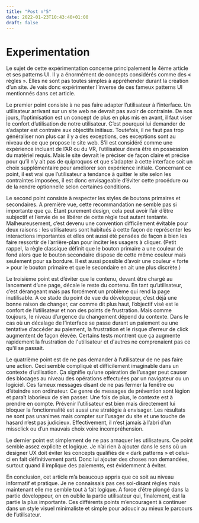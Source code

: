 ```yaml
---
title: "Post n°5"
date: 2022-01-23T10:43:40+01:00
draft: false
---
```


# Experimentation

Le sujet de cette expérimentation concerne principalement le 4ème article et ses patterns UI. Il y a énormément de concepts considérés comme des « règles ». Elles ne sont pas toutes simples à appréhender durant la création d’un site. Je vais donc expérimenter l’inverse de ces fameux patterns UI mentionnés dans cet article.

Le premier point consiste à ne pas faire adapter l’utilisateur à l’interface. Un utilisateur arrivant sur un site web ne devrait pas avoir de contrainte. De nos jours, l’optimisation est un concept de plus en plus mis en avant, il faut viser le confort d’utilisation de notre utilisateur. C’est pourquoi lui demander de s’adapter est contraire aux objectifs initiaux. Toutefois, il ne faut pas trop généraliser non plus car il y a des exceptions, ces exceptions sont au niveau de ce que propose le site web. S’il est considéré comme une expérience incluant de l’AR ou du VR, l’utilisateur devra être en possession du matériel requis. Mais le site devrait le préciser de façon claire et précise pour qu’il n’y ait pas de quiproquos et que s’adapter à cette interface soit un choix supplémentaire pour améliorer son expérience initiale.
Concernant ce point, il est vrai que l’utilisateur a tendance à quitter le site selon les contraintes imposées, il est donc envisageable d’éviter cette procédure ou de la rendre optionnelle selon certaines conditions.

Le second point consiste à respecter les styles de boutons primaires et secondaires. A première vue, cette recommandation ne semble pas si importante que ça. Etant purement design, cela peut avoir l’air d’être subjectif et l’envie de se libérer de cette règle tout autant tentante. Malheureusement, c’est devenu une convention difficilement évitable pour deux raisons : les utilisateurs sont habitués à cette façon de représenter les interactions importantes et elles ont aussi été pensées de façon à bien les faire ressortir de l’arrière-plan pour inciter les usagers à cliquer.
(Petit rappel, la règle classique définit que le bouton primaire a une couleur de fond alors que le bouton secondaire dispose de cette même couleur mais seulement pour sa bordure. Il est aussi possible d’avoir une couleur « forte » pour le bouton primaire et que le secondaire en ait une plus discrète.)

Le troisième point est d’éviter que le contenu, devant être chargé au lancement d’une page, décale le reste du contenu. En tant qu’utilisateur, c’est dérangeant mais pas forcément un problème qui rend la page inutilisable. A ce stade du point de vue du développeur, c’est déjà une bonne raison de changer, car comme dit plus haut, l’objectif visé est le confort de l’utilisateur et non des points de frustration. Mais comme toujours, le niveau d’urgence du changement dépend du contexte. Dans le cas où un décalage de l’interface se passe durant un paiement ou une tentative d’accéder au paiement, la frustration et le risque d’erreur de click augmentent de façon élevée. 
Certains tests montrent que ça augmente rapidement la frustration de l'utilisateur et d'autres ne comprenaient pas ce qu'il se passait.

Le quatrième point est de ne pas demander à l’utilisateur de ne pas faire une action. Ceci semble compliqué et difficilement imaginable dans un contexte d’utilisation. Ça signifie qu’une opération de l’usager peut causer des blocages au niveau des opérations effectuées par un navigateur ou un logiciel. Ces fameux messages disant de ne pas fermer la fenêtre ou d’éteindre son ordinateur. Ce genre de messages de prévention sont légion et paraît laborieux de s’en passer. Une fois de plus, le contexte est à prendre en compte. Prévenir l’utilisateur est bien mais directement lui bloquer la fonctionnalité est aussi une stratégie à envisager. 
Les résultats ne sont pas unanimes mais compter sur l’usager du site et une touche de hasard n’est pas judicieux. Effectivement, il n’est jamais à l’abri d’un missclick ou d’un mauvais choix voire incompréhension.

Le dernier point est simplement de ne pas arnaquer les utilisateurs. Ce point semble assez explicite et logique. Je n’ai rien à ajouter dans le sens où un designer UX doit éviter les concepts qualifiés de « dark patterns » et celui-ci en fait définitivement parti. Donc lui ajouter des choses non demandées, surtout quand il implique des paiements, est évidemment à éviter.

En conclusion, cet article m’a beaucoup appris que ce soit au niveau informatif et pratique. Je ne connaissais pas ces soi-disant règles mais maintenant elle me semble tout à fait logique. A force d’être plongé dans la partie développeur, on en oublie la partie utilisateur qui, finalement, est la partie la plus importante. Ces différents points m’encouragent à continuer dans un style visuel minimaliste et simple pour adoucir au mieux le parcours de l’utilisateur.


